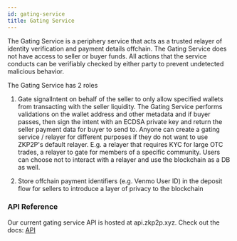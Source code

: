 ```yaml
---
id: gating-service
title: Gating Service
---
```


The Gating Service is a periphery service that acts as a trusted relayer of identity verification and payment details offchain. The Gating Service does not have access to seller or buyer funds. All actions that the service conducts can be verifiably checked by either party to prevent undetected malicious behavior.

The Gating Service has 2 roles

1.  Gate signalIntent on behalf of the seller to only allow specified wallets from transacting with the seller liquidity. The Gating Service performs validations on the wallet address and other metadata and if buyer passes, then sign the intent with an ECDSA private key and return the seller payment data for buyer to send to. Anyone can create a gating service / relayer for different purposes if they do not want to use ZKP2P's default relayer. E.g. a relayer that requires KYC for large OTC trades, a relayer to gate for members of a specific community. Users can choose not to interact with a relayer and use the blockchain as a DB as well.

2.  Store offchain payment identifiers (e.g. Venmo User ID) in the deposit flow for sellers to introduce a layer of privacy to the blockchain

### API Reference

Our current gating service API is hosted at api.zkp2p.xyz. Check out the docs: [API](https://docs.zkp2p.xyz/developer/api/onramp-integration)

